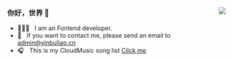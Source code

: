 
### 你好，世界 👋<img align="right" src="https://github-readme-stats.vercel.app/api?username=YinBuLiao&show_icons=true&text_color=#343434&bg_color=ffffff&hide_title=true&border_color=2f80ed" />

- 👨🏻‍💻 &nbsp; I am an Fontend developer. 
- 📧 &nbsp; If you want to contact me, please send an email to admin@yinbuliao.cn
- 🎧 &nbsp; This is my CloudMusic song list [Cilck me](http://music.163.com/playlist?id=878433869)
